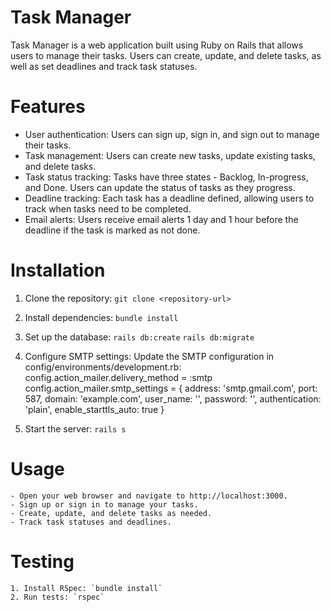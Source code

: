 # Task Manager

Task Manager is a web application built using Ruby on Rails that allows users to manage their tasks. Users can create, update, and delete tasks, as well as set deadlines and track task statuses.

# Features
- User authentication: Users can sign up, sign in, and sign out to manage their tasks.
- Task management: Users can create new tasks, update existing tasks, and delete tasks.
- Task status tracking: Tasks have three states - Backlog, In-progress, and Done. Users can update the status of tasks as they progress.
- Deadline tracking: Each task has a deadline defined, allowing users to track when tasks need to be completed.
- Email alerts: Users receive email alerts 1 day and 1 hour before the deadline if the task is marked as not done.

# Installation
  1. Clone the repository:
    `git clone <repository-url>`

  2. Install dependencies:
    `bundle install`

  3. Set up the database:
    `rails db:create`
    `rails db:migrate`

  4. Configure SMTP settings:
    Update the SMTP configuration in config/environments/development.rb:
      config.action_mailer.delivery_method = :smtp
      config.action_mailer.smtp_settings = {
        address: 'smtp.gmail.com',
        port: 587,
        domain: 'example.com',
        user_name: '<your-email>',
        password: '<your-password>',
        authentication: 'plain',
        enable_starttls_auto: true
      }

  5. Start the server:
    `rails s`

  # Usage
    - Open your web browser and navigate to http://localhost:3000.
    - Sign up or sign in to manage your tasks.
    - Create, update, and delete tasks as needed.
    - Track task statuses and deadlines.

  # Testing
    1. Install RSpec: `bundle install`
    2. Run tests: `rspec`
